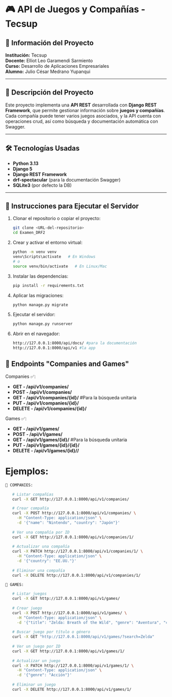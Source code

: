 # 🎮 API de Juegos y Compañías - Tecsup

## 🏫 Información del Proyecto

**Institución:** Tecsup  
**Docente:** Elliot Leo Garamendi Sarmiento  
**Curso:** Desarrollo de Aplicaciones Empresariales  
**Alumno:** Julio César Medrano Yupanqui  

---

## 🧩 Descripción del Proyecto

Este proyecto implementa una **API REST** desarrollada con **Django REST Framework**, que permite gestionar información sobre **juegos y compañías**.  
Cada compañía puede tener varios juegos asociados, y la API cuenta con operaciones crud, así como búsqueda y documentación automática con Swagger.

---

## 🛠️ Tecnologías Usadas

- **Python 3.13**
- **Django 5**
- **Django REST Framework**
- **drf-spectacular** (para la documentación Swagger)
- **SQLite3** (por defecto la DB)

---

## 🚀 Instrucciones para Ejecutar el Servidor

1. Clonar el repositorio o copiar el proyecto:
   ```bash
   git clone <URL-del-repositorio>
   cd Examen_DRF2

2. Crear y activar el entorno virtual:
   ```bash
   python -m venv venv
   venv\Scripts\activate   # En Windows
   # o
   source venv/bin/activate   # En Linux/Mac

3. Instalar las dependencias:
   ```bash
   pip install -r requirements.txt

4. Aplicar las migraciones:
   ```bash
   python manage.py migrate

5. Ejecutar el servidor:
   ```bash
   python manage.py runserver

6. Abrir en el navegador:
   ```bash
   http://127.0.0.1:8000/api/docs/ #para la documentación
   http://127.0.0.1:8000/api/v1 #la app

## 📍 Endpoints "Companies and Games"

Companies ✅:

- **GET - /api/v1/companies/**
- **POST - /api/v1/companies/** 
- **GET - /api/v1/companies/{id}/** #Para la búsqueda unitaria
- **PUT - /api/v1/companies/{id}/**
- **DELETE - /api/v1/companies/{id}/**

Games ✅:

- **GET - /api/v1/games/**
- **POST - /api/v1/games/** 
- **GET - /api/v1/games/{id}/** #Para la búsqueda unitaria
- **PUT - /api/v1/games/{id}/{id}/**
- **DELETE - /api/v1/games/{id}//**

# Ejemplos:

```bash
🎯 COMPANIES:

   # Listar compañías
   curl -X GET http://127.0.0.1:8000/api/v1/companies/

   # Crear compañía
   curl -X POST http://127.0.0.1:8000/api/v1/companies/ \
     -H "Content-Type: application/json" \
     -d '{"name": "Nintendo", "country": "Japón"}'
   
   # Ver una compañía por ID
   curl -X GET http://127.0.0.1:8000/api/v1/companies/1/
   
   # Actualizar una compañía
   curl -X PATCH http://127.0.0.1:8000/api/v1/companies/1/ \
     -H "Content-Type: application/json" \
     -d '{"country": "EE.UU."}'
   
   # Eliminar una compañía
   curl -X DELETE http://127.0.0.1:8000/api/v1/companies/1/

🎯 GAMES:

   # Listar juegos
   curl -X GET http://127.0.0.1:8000/api/v1/games/
   
   # Crear juego
   curl -X POST http://127.0.0.1:8000/api/v1/games/ \
     -H "Content-Type: application/json" \
     -d '{"title": "Zelda: Breath of the Wild", "genre": "Aventura", "company": 1}'
   
   # Buscar juego por título o género
   curl -X GET "http://127.0.0.1:8000/api/v1/games/?search=Zelda"
   
   # Ver un juego por ID
   curl -X GET http://127.0.0.1:8000/api/v1/games/1/
   
   # Actualizar un juego
   curl -X PATCH http://127.0.0.1:8000/api/v1/games/1/ \
     -H "Content-Type: application/json" \
     -d '{"genre": "Acción"}'
   
   # Eliminar un juego
   curl -X DELETE http://127.0.0.1:8000/api/v1/games/1/

